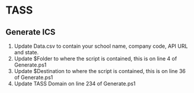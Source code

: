 # TASS
## Generate ICS
1. Update Data.csv to contain your school name, company code, API URL and state.
2. Update $Folder to where the script is contained, this is on line 4 of Generate.ps1
3. Update $Destination to where the script is contained, this is on line 36 of Generate.ps1
4. Update TASS Domain on line 234 of Generate.ps1
